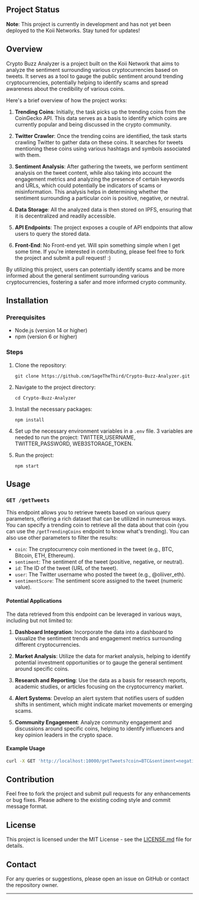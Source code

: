 ## Project Status

**Note**: This project is currently in development and has not yet been deployed to the Koii Networks. Stay tuned for updates!

## Overview

Crypto Buzz Analyzer is a project built on the Koii Network that aims to analyze the sentiment surrounding various cryptocurrencies based on tweets. It serves as a tool to gauge the public sentiment around trending cryptocurrencies, potentially helping to identify scams and spread awareness about the credibility of various coins.

Here's a brief overview of how the project works:

1. **Trending Coins**: Initially, the task picks up the trending coins from the CoinGecko API. This data serves as a basis to identify which coins are currently popular and being discussed in the crypto community.

2. **Twitter Crawler**: Once the trending coins are identified, the task starts crawling Twitter to gather data on these coins. It searches for tweets mentioning these coins using various hashtags and symbols associated with them.

3. **Sentiment Analysis**: After gathering the tweets, we perform sentiment analysis on the tweet content, while also taking into account the engagement metrics and analyzing the presence of certain keywords and URLs, which could potentially be indicators of scams or misinformation. This analysis helps in determining whether the sentiment surrounding a particular coin is positive, negative, or neutral.

4. **Data Storage**: All the analyzed data is then stored on IPFS, ensuring that it is decentralized and readily accessible.

5. **API Endpoints**: The project exposes a couple of API endpoints that allow users to query the stored data.

6. **Front-End**: No Front-end yet. Will spin something simple when I get some time. If you're interested in contributing, please feel free to fork the project and submit a pull request! :)

By utilizing this project, users can potentially identify scams and be more informed about the general sentiment surrounding various cryptocurrencies, fostering a safer and more informed crypto community.


## Installation

### Prerequisites

- Node.js (version 14 or higher)
- npm (version 6 or higher)

### Steps

1. Clone the repository:
   ```
   git clone https://github.com/SageTheThird/Crypto-Buzz-Analyzer.git
   ```
   
2. Navigate to the project directory:
   ```
   cd Crypto-Buzz-Analyzer
   ```

3. Install the necessary packages:
   ```
   npm install
   ```

4. Set up the necessary environment variables in a `.env` file. 3 variables are needed to run the project: TWITTER_USERNAME, TWITTER_PASSWORD, WEB3STORAGE_TOKEN.

5. Run the project:
   ```
   npm start
   ```

## Usage

### `GET /getTweets`

This endpoint allows you to retrieve tweets based on various query parameters, offering a rich dataset that can be utilized in numerous ways. You can specify a trending coin to retrieve all the data about that coin (you can use the `/getTrendingCoins` endpoint to know what's trending). You can also use other parameters to filter the results:

- `coin`: The cryptocurrency coin mentioned in the tweet (e.g., BTC, Bitcoin, ETH, Ethereum).
- `sentiment`: The sentiment of the tweet (positive, negative, or neutral).
- `id`: The ID of the tweet (URL of the tweet).
- `user`: The Twitter username who posted the tweet (e.g., @oliiver_eth).
- `sentimentScore`: The sentiment score assigned to the tweet (numeric value).

#### Potential Applications

The data retrieved from this endpoint can be leveraged in various ways, including but not limited to:

1. **Dashboard Integration**: Incorporate the data into a dashboard to visualize the sentiment trends and engagement metrics surrounding different cryptocurrencies.
   
2. **Market Analysis**: Utilize the data for market analysis, helping to identify potential investment opportunities or to gauge the general sentiment around specific coins.

3. **Research and Reporting**: Use the data as a basis for research reports, academic studies, or articles focusing on the cryptocurrency market.

4. **Alert Systems**: Develop an alert system that notifies users of sudden shifts in sentiment, which might indicate market movements or emerging scams.

5. **Community Engagement**: Analyze community engagement and discussions around specific coins, helping to identify influencers and key opinion leaders in the crypto space.

#### Example Usage

```sh
curl -X GET 'http://localhost:10000/getTweets?coin=BTC&sentiment=negative'
```

## Contribution

Feel free to fork the project and submit pull requests for any enhancements or bug fixes. Please adhere to the existing coding style and commit message format.

## License

This project is licensed under the MIT License - see the [LICENSE.md](LICENSE.md) file for details.

## Contact

For any queries or suggestions, please open an issue on GitHub or contact the repository owner.

---
